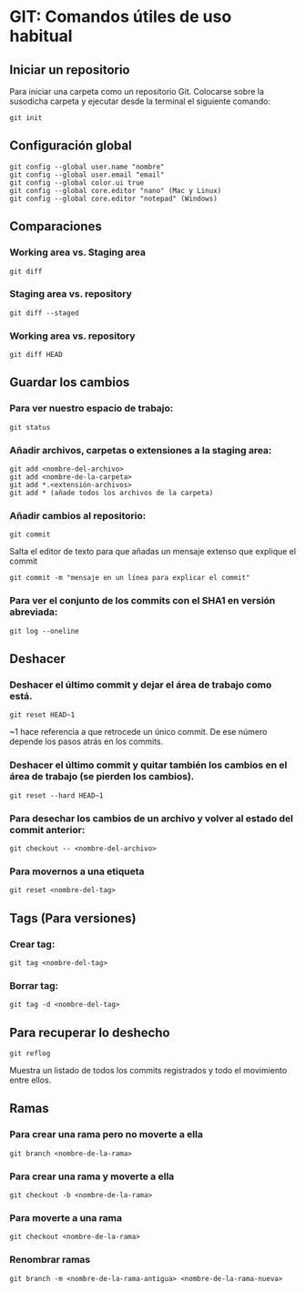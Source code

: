 # GIT: Comandos útiles de uso habitual 

## Iniciar un repositorio
Para iniciar una carpeta como un repositorio Git. Colocarse sobre la susodicha carpeta y ejecutar desde la terminal el siguiente comando: 
```
git init
```
## Configuración global
```
git config --global user.name "nombre"
git config --global user.email "email"
git config --global color.ui true
git config --global core.editor "nano" (Mac y Linux)
git config --global core.editor "notepad" (Windows)
```

## Comparaciones

### Working area vs. Staging area
```
git diff
```
### Staging area vs. repository
```
git diff --staged
```
### Working area vs. repository
```
git diff HEAD
```

## Guardar los cambios

### Para ver nuestro espacio de trabajo:
```
git status
```

### Añadir archivos, carpetas o extensiones a la staging area:
```
git add <nombre-del-archivo>
git add <nombre-de-la-carpeta>
git add *.<extensión-archivos>
git add * (añade todos los archivos de la carpeta)
```

### Añadir cambios al repositorio:
```
git commit
```
Salta el editor de texto para que añadas un mensaje extenso que explique el commit

```
git commit -m "mensaje en un línea para explicar el commit"
```

### Para ver el conjunto de los commits con el SHA1 en versión abreviada:
```
git log --oneline
```


## Deshacer

### Deshacer el último commit y dejar el área de trabajo como está.
```
git reset HEAD~1
```
~1 hace referencia a que retrocede un único commit. De ese número depende los pasos atrás en los commits.

### Deshacer el último commit y quitar también los cambios en el área de trabajo (se pierden los cambios).
```
git reset --hard HEAD~1
```
### Para desechar los cambios de un archivo y volver al estado del commit anterior:
```
git checkout -- <nombre-del-archivo>
```
### Para movernos a una etiqueta
```
git reset <nombre-del-tag>
```

## Tags (Para versiones)

### Crear tag:
```
git tag <nombre-del-tag>
```

### Borrar tag:
```
git tag -d <nombre-del-tag>
```

## Para recuperar lo deshecho
```
git reflog
```
Muestra un listado de todos los commits registrados y todo el movimiento entre ellos.

## Ramas

### Para crear una rama pero no moverte a ella
```
git branch <nombre-de-la-rama>
```
### Para crear una rama y moverte a ella
```
git checkout -b <nombre-de-la-rama>
```
### Para moverte a una rama
```
git checkout <nombre-de-la-rama>
```
### Renombrar ramas
```
git branch -m <nombre-de-la-rama-antigua> <nombre-de-la-rama-nueva>
```
